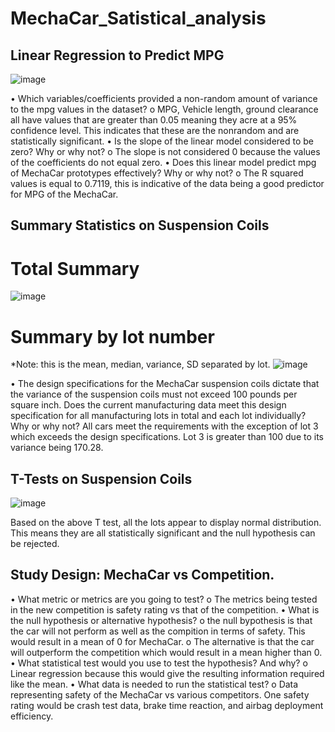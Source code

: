 # MechaCar_Satistical_analysis

## Linear Regression to Predict MPG
 ![image](https://user-images.githubusercontent.com/103790879/182505932-ae359329-7767-499f-aa34-84bfe0b7b63f.png)

•	Which variables/coefficients provided a non-random amount of variance to the mpg values in the dataset? 
o	MPG, Vehicle length, ground clearance all have values that are greater than 0.05 meaning they acre at a 95% confidence level. This indicates that these are the nonrandom and are statistically significant. 
•	Is the slope of the linear model considered to be zero? Why or why not?
o	The slope is not considered 0 because the values of the coefficients do not equal zero.
•	Does this linear model predict mpg of MechaCar prototypes effectively? Why or why not?
o	The R squared values is equal to 0.7119, this is indicative of the data being a good predictor for MPG of the MechaCar. 

## Summary Statistics on Suspension Coils
# Total Summary
 
![image](https://user-images.githubusercontent.com/103790879/182506055-feaa8dd2-aa0e-4f32-9fc1-a6e6c32ba85d.png)
# Summary by lot number
*Note: this is the mean, median, variance, SD separated by lot. 
 ![image](https://user-images.githubusercontent.com/103790879/182505970-e045b5a7-53f6-4aa2-8837-bee7ab6de5ca.png)

•	The design specifications for the MechaCar suspension coils dictate that the variance of the suspension coils must not exceed 100 pounds per square inch. Does the current manufacturing data meet this design specification for all manufacturing lots in total and each lot individually? Why or why not?
All cars meet the requirements with the exception of lot 3 which exceeds the design specifications. Lot 3 is greater than 100 due to its variance being 170.28.  
## T-Tests on Suspension Coils
 ![image](https://user-images.githubusercontent.com/103790879/182506000-cee620e6-5ff9-49a0-8a78-a14226c23de0.png)

Based on the above T test, all the lots appear to display normal distribution. This means they are all statistically significant and the null hypothesis can be rejected. 

## Study Design: MechaCar vs Competition. 
•	What metric or metrics are you going to test?
o	The metrics being tested in the new competition is safety rating vs that of the competition. 
•	What is the null hypothesis or alternative hypothesis?
o	the null bypothesis is that the car will not perform as well as the compition in terms of safety. This would result in a mean of 0 for MechaCar. 
o	The alternative is that the car will outperform the competition which would result in a mean higher than 0.
•	What statistical test would you use to test the hypothesis? And why?
o	Linear regression because this would give the resulting information required like the mean. 
•	What data is needed to run the statistical test?
o	Data representing safety of the MechaCar vs various competitors. One safety rating would be crash test data, brake time reaction, and airbag deployment efficiency. 

